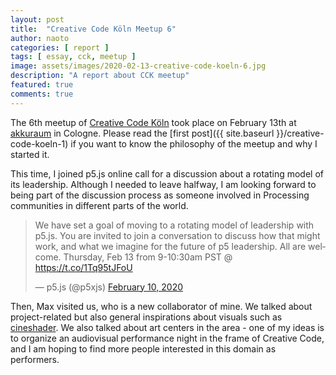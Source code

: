 ```yaml
---
layout: post
title:  "Creative Code Köln Meetup 6"
author: naoto
categories: [ report ]
tags: [ essay, cck, meetup ]
image: assets/images/2020-02-13-creative-code-koeln-6.jpg
description: "A report about CCK meetup"
featured: true
comments: true
---
```


The 6th meetup of [Creative Code Köln](https://creativecodekoeln.github.io/) took place on February 13th at [akkuraum](https://www.akkuraum.com/) in Cologne. Please read the [first post]({{ site.baseurl }}/creative-code-koeln-1) if you want to know the philosophy of the meetup and why I started it.

This time, I joined p5.js online call for a discussion about a rotating model of its leadership. Although I needed to leave halfway, I am looking forward to being part of the discussion process as someone involved in Processing communities in different parts of the world.

<blockquote class="twitter-tweet"><p lang="en" dir="ltr">We have set a goal of moving to a rotating model of leadership with p5.js. You are invited to join a conversation to discuss how that might work, and what we imagine for the future of p5 leadership. All are welcome. Thursday, Feb 13 from 9-10:30am PST @ <a href="https://t.co/1Tq95tJFoU">https://t.co/1Tq95tJFoU</a></p>&mdash; p5.js (@p5xjs) <a href="https://twitter.com/p5xjs/status/1226937215038545920?ref_src=twsrc%5Etfw">February 10, 2020</a></blockquote> <script async src="https://platform.twitter.com/widgets.js" charset="utf-8"></script>

Then, Max visited us, who is a new collaborator of mine. We talked about project-related but also general inspirations about visuals such as [cineshader](https://cineshader.com/). We also talked about art centers in the area - one of my ideas is to organize an audiovisual performance night in the frame of Creative Code, and I am hoping to find more people interested in this domain as performers.
